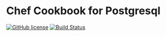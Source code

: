 # Chef Cookbook for Postgresql

[![GitHub license](https://img.shields.io/github/license/jbox-web/cookbook-postgresql.svg)](https://github.com/jbox-web/cookbook-postgresql/blob/master/LICENSE)
[![Build Status](https://travis-ci.org/jbox-web/cookbook-postgresql.svg?branch=master)](https://travis-ci.org/jbox-web/cookbook-postgresql)
